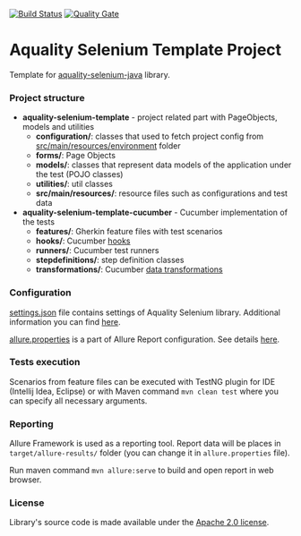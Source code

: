[![Build Status](https://dev.azure.com/aquality-automation/aquality-automation/_apis/build/status/aquality-automation.aquality-selenium-java-template?branchName=master)](https://dev.azure.com/aquality-automation/aquality-automation/_build/latest?definitionId=9&branchName=master)
[![Quality Gate](https://sonarcloud.io/api/project_badges/measure?project=aquality-automation_aquality-selenium-java-template&metric=alert_status)](https://sonarcloud.io/dashboard?id=aquality-automation_aquality-selenium-java-template)

# Aquality Selenium Template Project
Template for [aquality-selenium-java](https://github.com/aquality-automation/aquality-selenium-java) library.

### Project structure
- **aquality-selenium-template** - project related part with PageObjects, models and utilities
  - **configuration/**: classes that used to fetch project config from [src/main/resources/environment](https://github.com/aquality-automation/aquality-selenium-java-template/blob/master/aquality-selenium-template/src/main/resources/environment) folder
  - **forms/**: Page Objects
  - **models/**: classes that represent data models of the application under the test (POJO classes) 
  - **utilities/**: util classes
  - **src/main/resources/**: resource files such as configurations and test data
- **aquality-selenium-template-cucumber** - Cucumber implementation of the tests
  - **features/**: Gherkin feature files with test scenarios
  - **hooks/**: Cucumber [hooks](https://cucumber.io/docs/cucumber/api/#hooks)
  - **runners/**: Cucumber test runners
  - **stepdefinitions/**: step definition classes
  - **transformations/**: Cucumber [data transformations](https://cucumber.io/docs/cucumber/configuration/)

### Configuration
[settings.json](https://github.com/aquality-automation/aquality-selenium-java-template/blob/master/aquality-selenium-template/src/main/resources/settings.json) file contains settings of Aquality Selenium library. Additional information you can find [here](https://github.com/aquality-automation/aquality-selenium-java/wiki/Overview-(English)).

[allure.properties](https://github.com/aquality-automation/aquality-selenium-java-template/blob/master/aquality-selenium-template/src/main/resources/allure.properties) is a part of Allure Report configuration. See details [here](https://docs.qameta.io/allure/).   

### Tests execution
Scenarios from feature files can be executed with TestNG plugin for IDE (Intellij Idea, Eclipse)
or with Maven command ```mvn clean test``` where you can specify all necessary arguments.

### Reporting 
Allure Framework is used as a reporting tool. Report data will be places in ```target/allure-results/``` folder (you can change it in ```allure.properties``` file).

Run maven command ```mvn allure:serve``` to build and open report in web browser.

### License
Library's source code is made available under the [Apache 2.0 license](https://github.com/aquality-automation/aquality-selenium-java-template/blob/master/LICENSE).